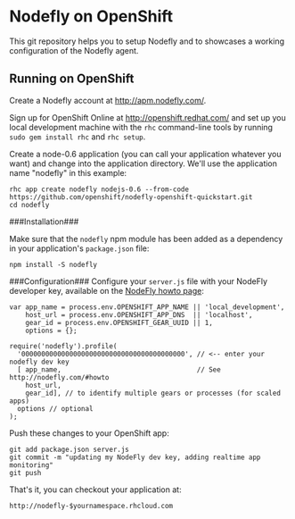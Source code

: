 # Nodefly on OpenShift
This git repository helps you to setup Nodefly and to showcases a working configuration of the Nodefly agent.

## Running on OpenShift
Create a Nodefly account at http://apm.nodefly.com/.

Sign up for OpenShift Online at http://openshift.redhat.com/ and set up you local development machine with the `rhc` command-line tools  by running `sudo gem install rhc` and `rhc setup`.

Create a node-0.6 application (you can call your application whatever you want) and change into the application directory.  We'll use the application name "nodefly" in this example:

    rhc app create nodefly nodejs-0.6 --from-code https://github.com/openshift/nodefly-openshift-quickstart.git
    cd nodefly

###Installation###

Make sure that the `nodefly` npm module has been added as a dependency in your application's `package.json` file:

    npm install -S nodefly

###Configuration###
Configure your `server.js` file with your NodeFly developer key, available on the [NodeFly howto page](http://nodefly.com/#howto):

    var app_name = process.env.OPENSHIFT_APP_NAME || 'local_development',
        host_url = process.env.OPENSHIFT_APP_DNS  || 'localhost',
        gear_id = process.env.OPENSHIFT_GEAR_UUID || 1,
        options = {};

    require('nodefly').profile(
      '00000000000000000000000000000000000000000', // <-- enter your nodefly dev key
      [ app_name,                                  // See http://nodefly.com/#howto 
        host_url,
        gear_id], // to identify multiple gears or processes (for scaled apps)
      options // optional
    );

Push these changes to your OpenShift app:

    git add package.json server.js
    git commit -m "updating my NodeFly dev key, adding realtime app monitoring"
    git push

That's it, you can checkout your application at:

    http://nodefly-$yournamespace.rhcloud.com
